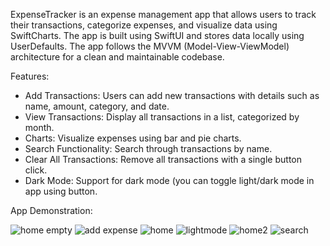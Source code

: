 ExpenseTracker
is an expense management app that allows users to track their transactions, categorize expenses, and visualize data using SwiftCharts. The app is built using SwiftUI and stores data locally using UserDefaults.
The app follows the MVVM (Model-View-ViewModel) architecture for a clean and maintainable codebase.

Features:
- Add Transactions: Users can add new transactions with details such as name, amount, category, and date.
- View Transactions: Display all transactions in a list, categorized by month.
- Charts: Visualize expenses using bar and pie charts.
- Search Functionality: Search through transactions by name.
- Clear All Transactions: Remove all transactions with a single button click.
- Dark Mode: Support for dark mode (you can toggle light/dark mode in app using button.

App Demonstration: 

![home empty](https://github.com/user-attachments/assets/10f108a0-3f13-4e50-8865-016417aee44f)
![add expense](https://github.com/user-attachments/assets/58f4312f-b505-461f-b1c2-713dc69cfb67)
![home](https://github.com/user-attachments/assets/20b30eea-8126-4b0a-81aa-f25aa9de1920)
![lightmode](https://github.com/user-attachments/assets/5d92edb7-d50e-4484-86e5-99a00b100471)
![home2](https://github.com/user-attachments/assets/d14874c8-8db1-46fb-82c9-6bb9e1307901)
![search](https://github.com/user-attachments/assets/a35a1986-ca82-40f4-906a-aca92181bc25)

